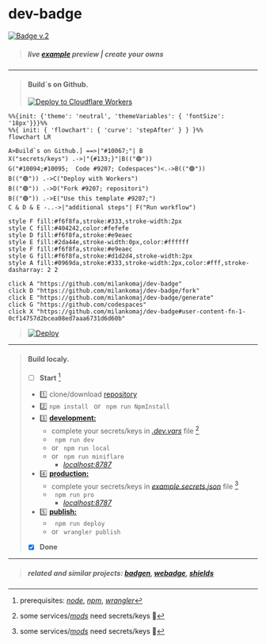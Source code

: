 # dev-badge

[![Badge v.2](https://dev-badge.eleonora.workers.dev?&style=flat&scale=3)](https://github.com/milankomaj/dev-badge)

> ##### live [example](https://milankomaj.github.io/site-dev-badge) preview     |    create your owns

---

> #### Build`s on Github.
> [![Deploy to Cloudflare Workers](https://deploy.workers.cloudflare.com/button)](https://deploy.workers.cloudflare.com/?url=https://github.com/milankomaj/dev-badge)

```mermaid
%%{init: {'theme': 'neutral', 'themeVariables': { 'fontSize': '18px'}}}%%
%%{ init: { 'flowchart': { 'curve': 'stepAfter' } } }%%
flowchart LR

A>Build`s on Github.] ==>|"#10067;"| B
X("secrets/keys") .->|"{#133;}"|B(("🟢"))
G("#10094;#10095;  Code #9207; Codespaces")<.->B(("🟢"))
B(("🟢")) .->C("Deploy with Workers")
B(("🟢")) .->D("Fork #9207; repositori")
B(("🟢")) .->E("Use this template #9207;")
C & D & E -..->|"additional steps"| F("Run workflow") 

style F fill:#f6f8fa,stroke:#333,stroke-width:2px
style C fill:#404242,color:#fefefe
style D fill:#f6f8fa,stroke:#e9eaec
style E fill:#2da44e,stroke-width:0px,color:#ffffff
style F fill:#f6f8fa,stroke:#e9eaec
style G fill:#f6f8fa,stroke:#d1d2d4,stroke-width:2px
style A fill:#0969da,stroke:#333,stroke-width:2px,color:#fff,stroke-dasharray: 2 2

click A "https://github.com/milankomaj/dev-badge"
click D "https://github.com/milankomaj/dev-badge/fork"
click E "https://github.com/milankomaj/dev-badge/generate"
click G "https://github.com/codespaces"
click X "https://github.com/milankomaj/dev-badge#user-content-fn-1-0cf14757d2bcea08ed7aaa6731d6d60b"

```

> [![Deploy](https://github.com/milankomaj/dev-badge/actions/workflows/deploy.yml/badge.svg)](https://github.com/milankomaj/dev-badge/actions/workflows/deploy.yml)

---

> #### Build localy.
> - [ ] **Start**  [^note]
> - :one: clone/download [repository](https://github.com/milankomaj/dev-badge)
> - :two: ``` npm install  ```  or   ```  npm run NpmInstall  ``` 
> - :three: [**development:**](/package.json)
>   - complete your secrets/keys in [*.dev.vars*](/.dev.vars) file  [^1]
>   - ```  npm run dev  ``` 
>   - or ```  npm run local  ``` 
>   - or ```  npm run miniflare  ```      
>     -   [*localhost:8787*](//localhost:8787) 
> - :four: [**production:**](/package.json)
>   - complete your secrets/keys in [*example.secrets.json*](/example.secrets.json) file  [^1]  
>   - ```  npm run pro  ```  
>     -   [*localhost:8787*](//localhost:8787)  
> - :five: [**publish:**](/package.json)
>   - ```  npm run deploy  ``` 
>   - or ```  wrangler publish  ```  
> - [x] **Done**

[^1]: some services/[*mods*](/mods) need secrets/keys :key:
[^note]:
    prerequisites: [*node*](https://nodejs.org), [*npm*](https://www.npmjs.com/), [*wrangler*](https://workers.cloudflare.com/)

 ---  
 > ##### related and similar projects: [*badgen*](https://github.com/badgen/badgen.net), [*webadge*](https://github.com/tuananh/webadge.dev), [*shields*](https://github.com/badges/shields)   

